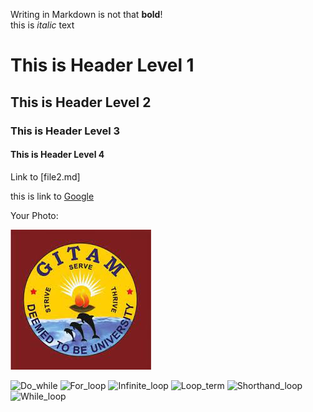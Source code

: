 Writing in Markdown is not that __bold__!  
 this is *italic* text


# This is Header Level 1  
## This is Header Level 2
### This is Header Level 3
#### This is Header Level 4      

Link to [file2.md]

this is link to [Google](https://www.google.com/)

Your Photo:

![kiran](gitam-logo.jpg)


![Do_while](https://user-images.githubusercontent.com/83009063/125760683-088d104e-eb06-4f65-a4ad-fc7b14fd2561.png)
![For_loop](https://user-images.githubusercontent.com/83009063/125760694-8e51de26-a649-4f54-bba9-bc9a45ff81a1.png)
![Infinite_loop](https://user-images.githubusercontent.com/83009063/125760696-eddf7fcb-a2c9-4595-a109-47cc927c1b5b.png)
![Loop_term](https://user-images.githubusercontent.com/83009063/125760699-4be06030-b057-4d54-8286-3ee4527651d6.png)
![Shorthand_loop](https://user-images.githubusercontent.com/83009063/125760701-7eba93fc-4bc9-4595-a203-297db54d4ec9.png)
![While_loop](https://user-images.githubusercontent.com/83009063/125760704-30756917-e059-4ed5-90d0-1bd81279e3aa.png)

